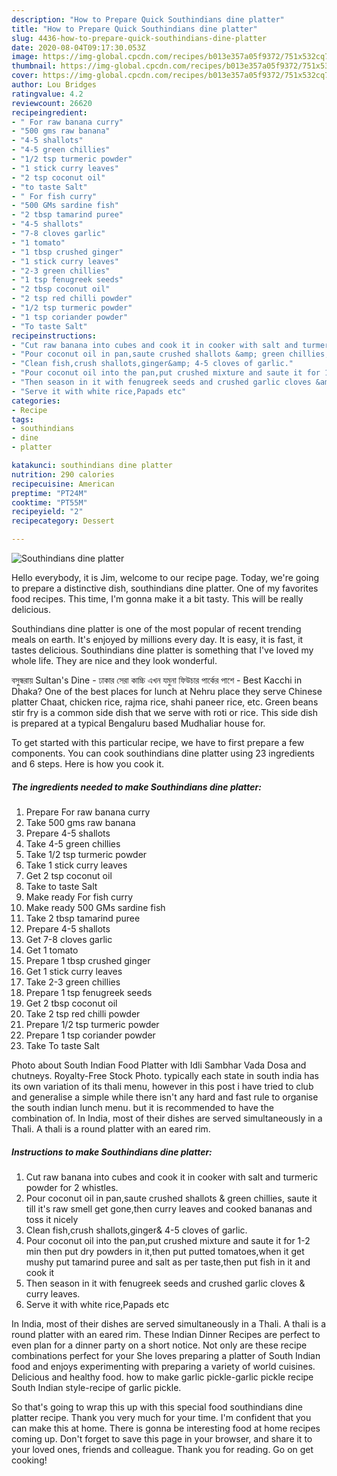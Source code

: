 ```yaml
---
description: "How to Prepare Quick Southindians dine platter"
title: "How to Prepare Quick Southindians dine platter"
slug: 4436-how-to-prepare-quick-southindians-dine-platter
date: 2020-08-04T09:17:30.053Z
image: https://img-global.cpcdn.com/recipes/b013e357a05f9372/751x532cq70/southindians-dine-platter-recipe-main-photo.jpg
thumbnail: https://img-global.cpcdn.com/recipes/b013e357a05f9372/751x532cq70/southindians-dine-platter-recipe-main-photo.jpg
cover: https://img-global.cpcdn.com/recipes/b013e357a05f9372/751x532cq70/southindians-dine-platter-recipe-main-photo.jpg
author: Lou Bridges
ratingvalue: 4.2
reviewcount: 26620
recipeingredient:
- " For raw banana curry"
- "500 gms raw banana"
- "4-5 shallots"
- "4-5 green chillies"
- "1/2 tsp turmeric powder"
- "1 stick curry leaves"
- "2 tsp coconut oil"
- "to taste Salt"
- " For fish curry"
- "500 GMs sardine fish"
- "2 tbsp tamarind puree"
- "4-5 shallots"
- "7-8 cloves garlic"
- "1 tomato"
- "1 tbsp crushed ginger"
- "1 stick curry leaves"
- "2-3 green chillies"
- "1 tsp fenugreek seeds"
- "2 tbsp coconut oil"
- "2 tsp red chilli powder"
- "1/2 tsp turmeric powder"
- "1 tsp coriander powder"
- "To taste Salt"
recipeinstructions:
- "Cut raw banana into cubes and cook it in cooker with salt and turmeric powder for 2 whistles."
- "Pour coconut oil in pan,saute crushed shallots &amp; green chillies, saute it till it&#39;s raw smell get gone,then curry leaves and cooked bananas and toss it nicely"
- "Clean fish,crush shallots,ginger&amp; 4-5 cloves of garlic."
- "Pour coconut oil into the pan,put crushed mixture and saute it for 1-2 min then put dry powders in it,then put putted tomatoes,when it get mushy put tamarind puree and salt as per taste,then put fish in it and cook it"
- "Then season in it with fenugreek seeds and crushed garlic cloves &amp; curry leaves."
- "Serve it with white rice,Papads etc"
categories:
- Recipe
tags:
- southindians
- dine
- platter

katakunci: southindians dine platter 
nutrition: 290 calories
recipecuisine: American
preptime: "PT24M"
cooktime: "PT55M"
recipeyield: "2"
recipecategory: Dessert

---
```



![Southindians dine platter](https://img-global.cpcdn.com/recipes/b013e357a05f9372/751x532cq70/southindians-dine-platter-recipe-main-photo.jpg)

Hello everybody, it is Jim, welcome to our recipe page. Today, we're going to prepare a distinctive dish, southindians dine platter. One of my favorites food recipes. This time, I'm gonna make it a bit tasty. This will be really delicious.

Southindians dine platter is one of the most popular of recent trending meals on earth. It's enjoyed by millions every day. It is easy, it is fast, it tastes delicious. Southindians dine platter is something that I've loved my whole life. They are nice and they look wonderful.

বসুন্ধরায় Sultan&#39;s Dine - ঢাকার সেরা কাচ্চি এখন যমুনা ফিউচার পার্কের পাশে - Best Kacchi in Dhaka? One of the best places for lunch at Nehru place they serve Chinese platter Chaat, chicken rice, rajma rice, shahi paneer rice, etc. Green beans stir fry is a common side dish that we serve with roti or rice. This side dish is prepared at a typical Bengaluru based Mudhaliar house for.


To get started with this particular recipe, we have to first prepare a few components. You can cook southindians dine platter using 23 ingredients and 6 steps. Here is how you cook it.

<!--inarticleads1-->

##### The ingredients needed to make Southindians dine platter:

1. Prepare  For raw banana curry
1. Take 500 gms raw banana
1. Prepare 4-5 shallots
1. Take 4-5 green chillies
1. Take 1/2 tsp turmeric powder
1. Take 1 stick curry leaves
1. Get 2 tsp coconut oil
1. Take to taste Salt
1. Make ready  For fish curry
1. Make ready 500 GMs sardine fish
1. Take 2 tbsp tamarind puree
1. Prepare 4-5 shallots
1. Get 7-8 cloves garlic
1. Get 1 tomato
1. Prepare 1 tbsp crushed ginger
1. Get 1 stick curry leaves
1. Take 2-3 green chillies
1. Prepare 1 tsp fenugreek seeds
1. Get 2 tbsp coconut oil
1. Take 2 tsp red chilli powder
1. Prepare 1/2 tsp turmeric powder
1. Prepare 1 tsp coriander powder
1. Take To taste Salt


Photo about South Indian Food Platter with Idli Sambhar Vada Dosa and chutneys. Royalty-Free Stock Photo. typically each state in south india has its own variation of its thali menu, however in this post i have tried to club and generalise a simple while there isn&#39;t any hard and fast rule to organise the south indian lunch menu. but it is recommended to have the combination of. In India, most of their dishes are served simultaneously in a Thali. A thali is a round platter with an eared rim. 

<!--inarticleads2-->

##### Instructions to make Southindians dine platter:

1. Cut raw banana into cubes and cook it in cooker with salt and turmeric powder for 2 whistles.
1. Pour coconut oil in pan,saute crushed shallots &amp; green chillies, saute it till it&#39;s raw smell get gone,then curry leaves and cooked bananas and toss it nicely
1. Clean fish,crush shallots,ginger&amp; 4-5 cloves of garlic.
1. Pour coconut oil into the pan,put crushed mixture and saute it for 1-2 min then put dry powders in it,then put putted tomatoes,when it get mushy put tamarind puree and salt as per taste,then put fish in it and cook it
1. Then season in it with fenugreek seeds and crushed garlic cloves &amp; curry leaves.
1. Serve it with white rice,Papads etc


In India, most of their dishes are served simultaneously in a Thali. A thali is a round platter with an eared rim. These Indian Dinner Recipes are perfect to even plan for a dinner party on a short notice. Not only are these recipe combinations perfect for your She loves preparing a platter of South Indian food and enjoys experimenting with preparing a variety of world cuisines. Delicious and healthy food. how to make garlic pickle-garlic pickle recipe South Indian style-recipe of garlic pickle. 

So that's going to wrap this up with this special food southindians dine platter recipe. Thank you very much for your time. I'm confident that you can make this at home. There is gonna be interesting food at home recipes coming up. Don't forget to save this page in your browser, and share it to your loved ones, friends and colleague. Thank you for reading. Go on get cooking!
